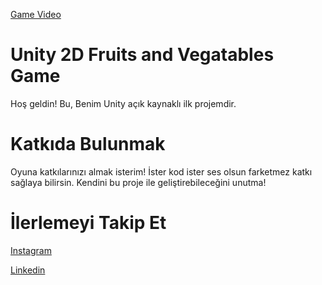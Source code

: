 [Game Video](https://drive.google.com/file/d/1MnZ5yY5c6aVHd-ksRF8ewAXTfoxPoqYj/view?usp=sharing)
# Unity 2D Fruits and Vegatables Game
Hoş geldin! Bu, Benim Unity açık kaynaklı ilk projemdir.

# Katkıda Bulunmak
Oyuna katkılarınızı almak isterim! İster kod ister ses olsun farketmez katkı sağlaya bilirsin. Kendini bu proje ile geliştirebileceğini unutma!

# İlerlemeyi Takip Et
[Instagram](https://www.instagram.com/mosman_dvalidze/)

[Linkedin](https://www.linkedin.com/in/osmandvalidze/)
